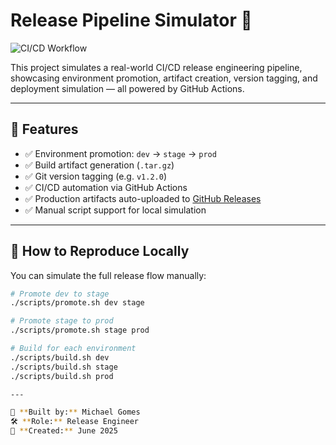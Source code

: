 # Release Pipeline Simulator 🚀

![CI/CD Workflow](https://github.com/Gomesm09/release-pipeline-sim/actions/workflows/release.yml/badge.svg)

This project simulates a real-world CI/CD release engineering pipeline, showcasing environment promotion, artifact creation, version tagging, and deployment simulation — all powered by GitHub Actions.

---

## 🔧 Features

- ✅ Environment promotion: `dev` → `stage` → `prod`
- ✅ Build artifact generation (`.tar.gz`)
- ✅ Git version tagging (e.g. `v1.2.0`)
- ✅ CI/CD automation via GitHub Actions
- ✅ Production artifacts auto-uploaded to [GitHub Releases](https://github.com/Gomesm09/release-pipeline-sim/releases)
- ✅ Manual script support for local simulation

---

## 🧪 How to Reproduce Locally

You can simulate the full release flow manually:

```bash
# Promote dev to stage
./scripts/promote.sh dev stage

# Promote stage to prod
./scripts/promote.sh stage prod

# Build for each environment
./scripts/build.sh dev
./scripts/build.sh stage
./scripts/build.sh prod

---

🧠 **Built by:** Michael Gomes  
🛠️ **Role:** Release Engineer  
📅 **Created:** June 2025